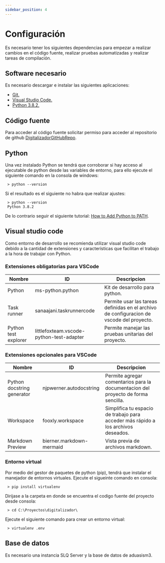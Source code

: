 ```yaml
---
sidebar_position: 4
---
```


# Configuración

Es necesario tener los siguientes dependencias para empezar a realizar cambios en el código fuente, realizar pruebas automatizadas
y realizar tareas de compilación.

## Software necesario

Es necesario descargar e instalar las siguientes aplicaciones:

- [Git.](https://git-scm.com/downloads)
- [Visual Studio Code.](https://code.visualstudio.com/)
- [Python   3.8.2.](https://www.python.org/downloads/release/python-382/)

## Código fuente

Para acceder al código fuente solicitar permiso para acceder al repositorio de github [DigitalizadorGitHubRepo](https://github.com/fegarza/digitalizador).

## Python

Una vez instalado Python se tendrá que corroborar si hay acceso al ejecutable de
python desde las variables de entorno, para ello ejecute el siguiente comando en la consola de windows:

```console
 > python --version
```

Si el resultado es el siguiente no habra que realizar ajustes:

```shell
 > python --version
 Python 3.8.2
```

De lo contrario seguir el siguiente tutorial: [How to Add Python to PATH](https://realpython.com/add-python-to-path/).

## Visual studio code

Como entorno de desarrollo se recomienda utilizar visual studio code debido a la cantidad
de extensiones y características que facilitan el trabajo a la hora de trabajar con Python.

### Extensiones obligatorias para VSCode

|Nombre|ID|Descripcion|
|------|--|-----------|
|Python| ms-python.python | Kit de desarrollo para python. |
|Task runner|sanaajani.taskrunnercode|Permite usar las tareas definidas en el archivo de configuracion de vscode del proyecto.|
|Python test explorer|littlefoxteam.vscode-python-test-adapter|Permite manejar las pruebas unitarias del proyecto.|

### Extensiones opcionales para VSCode

|Nombre|ID|Descripcion|
|------|--|-----------|
|Python docstring generator| njpwerner.autodocstring | Permite agregar comentarios para la documentacion del proyecto de forma sencilla.|
|Workspace | fooxly.workspace| Simplifica tu espacio de trabajo para acceder más rápido a los archivos deseados.|
| Markdown Preview | bierner.markdown-mermaid| Vista previa de archivos markdown.|

### Entorno virtual

Por medio del gestor de paquetes de python (pip), tendrá que instalar el manejador de entornos virtuales.
Ejecute el sigueinte comando en consola:

```console
 > pip install virtualenv
```
Dirijase a la carpeta en donde se encuentra el codigo fuente del proyecto desde consola:
```console
 > cd C:\Proyectos\digitalizador\
```
Ejecute el siguiente comando para crear un entorno virtual:
```console
 > virtualenv .env
```



## Base de datos

Es necesario una instancia SLQ Server y la base de datos de aduasism3.

